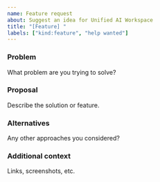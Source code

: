 ```yaml
---
name: Feature request
about: Suggest an idea for Unified AI Workspace
title: "[Feature] "
labels: ["kind:feature", "help wanted"]
---
```


### Problem
What problem are you trying to solve?

### Proposal
Describe the solution or feature.

### Alternatives
Any other approaches you considered?

### Additional context
Links, screenshots, etc.
